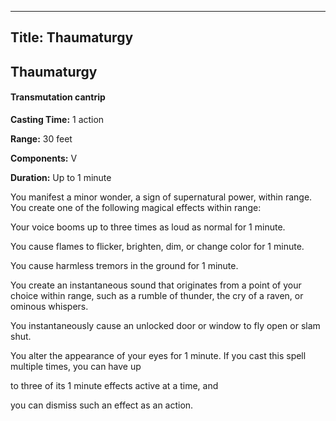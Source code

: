 -------------------------
Title: Thaumaturgy
-------------------------

## Thaumaturgy

#### Transmutation cantrip


**Casting Time:** 1 action 

**Range:** 30 feet 

**Components:** V 

**Duration:** Up to 1 minute


You manifest a minor wonder, a sign of supernatural power, within range.
You create one of the following magical effects within range:


Your voice booms up to three times as loud as normal for 1 minute.

You cause flames to flicker, brighten, dim, or change color for 1
minute.

You cause harmless tremors in the ground for 1 minute.

You create an instantaneous sound that originates from a point of your
choice within range, such as a rumble of thunder, the cry of a raven, or
ominous whispers.

You instantaneously cause an unlocked door or window to fly open or slam
shut.

You alter the appearance of your eyes for 1 minute. If you cast this
spell multiple times, you can have up

to three of its 1 minute effects active at a time, and

you can dismiss such an effect as an action.


